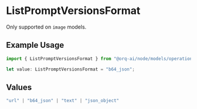 # ListPromptVersionsFormat

Only supported on `image` models.

## Example Usage

```typescript
import { ListPromptVersionsFormat } from "@orq-ai/node/models/operations";

let value: ListPromptVersionsFormat = "b64_json";
```

## Values

```typescript
"url" | "b64_json" | "text" | "json_object"
```